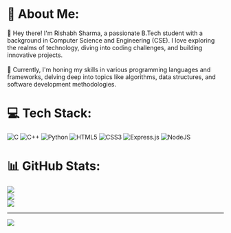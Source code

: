 # 💫 About Me:
👋 Hey there! I'm Rishabh Sharma, a passionate B.Tech student with a background in Computer Science and Engineering (CSE). I love exploring the realms of technology, diving into coding challenges, and building innovative projects.<br><br>🌟 Currently, I'm honing my skills in various programming languages and frameworks, delving deep into topics like algorithms, data structures, and software development methodologies.


# 💻 Tech Stack:
![C](https://img.shields.io/badge/c-%2300599C.svg?style=for-the-badge&logo=c&logoColor=white) ![C++](https://img.shields.io/badge/c++-%2300599C.svg?style=for-the-badge&logo=c%2B%2B&logoColor=white) ![Python](https://img.shields.io/badge/python-3670A0?style=for-the-badge&logo=python&logoColor=ffdd54) ![HTML5](https://img.shields.io/badge/html5-%23E34F26.svg?style=for-the-badge&logo=html5&logoColor=white) ![CSS3](https://img.shields.io/badge/css3-%231572B6.svg?style=for-the-badge&logo=css3&logoColor=white) ![Express.js](https://img.shields.io/badge/express.js-%23404d59.svg?style=for-the-badge&logo=express&logoColor=%2361DAFB) ![NodeJS](https://img.shields.io/badge/node.js-6DA55F?style=for-the-badge&logo=node.js&logoColor=white)
# 📊 GitHub Stats:
![](https://github-readme-stats.vercel.app/api?username=RISHABHsharma4321&theme=dark&hide_border=false&include_all_commits=false&count_private=false)<br/>
![](https://github-readme-streak-stats.herokuapp.com/?user=RISHABHsharma4321&theme=dark&hide_border=false)<br/>
![](https://github-readme-stats.vercel.app/api/top-langs/?username=RISHABHsharma4321&theme=dark&hide_border=false&include_all_commits=false&count_private=false&layout=compact)

---
[![](https://visitcount.itsvg.in/api?id=RISHABHsharma4321&icon=0&color=0)](https://visitcount.itsvg.in)

<!-- Proudly created with GPRM ( https://gprm.itsvg.in ) -->
